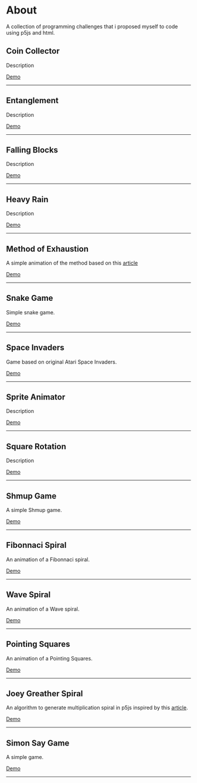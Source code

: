 # About
A collection of programming challenges that i proposed myself to code using p5js and html.

## Coin Collector
Description

[Demo](https://augustobritodev.github.io/coding-challenges/projects/coin-collector/index.html)

---

## Entanglement
Description

[Demo](https://augustobritodev.github.io/coding-challenges/projects/entanglement/index.html)

---

## Falling Blocks
Description

[Demo](https://augustobritodev.github.io/coding-challenges/projects/falling-blocks/index.html)

---

## Heavy Rain
Description

[Demo](https://augustobritodev.github.io/coding-challenges/projects/heavy-rain/index.html)

---

## Method of Exhaustion
A simple animation of the method based on this [article](https://en.wikipedia.org/wiki/Method_of_exhaustion)

[Demo](https://augustobritodev.github.io/coding-challenges/projects/method-of-exhaustion/index.html)

---

## Snake Game
Simple snake game.

[Demo](https://augustobritodev.github.io/coding-challenges/projects/snake-game/index.html)

---

## Space Invaders
Game based on original Atari Space Invaders.

[Demo](https://augustobritodev.github.io/coding-challenges/projects/space-invaders/index.html)

---

## Sprite Animator
Description

[Demo](https://augustobritodev.github.io/coding-challenges/projects/sprite-animator/index.html)

---

## Square Rotation
Description

[Demo](https://augustobritodev.github.io/coding-challenges/projects/square-rotation/index.html)

---

## Shmup Game
A simple Shmup game.

[Demo](https://augustobritodev.github.io/coding-challenges/projects/shmup-game/index.html)

---

## Fibonnaci Spiral
An animation of a Fibonnaci spiral.

[Demo](https://augustobritodev.github.io/coding-challenges/projects/fibonacci-spiral/index.html)

---

## Wave Spiral
An animation of a Wave spiral.

[Demo](https://augustobritodev.github.io/coding-challenges/projects/wave-spiral/index.html)

---

## Pointing Squares
An animation of a Pointing Squares.

[Demo](https://augustobritodev.github.io/coding-challenges/projects/pointing-squares/index.html)

---

## Joey Greather Spiral
An algorithm to generate multiplication spiral in p5js inspired by this [article](https://www.intmath.com/blog/mathematics/real-story-behind-tesla-map-multiplication-chart-10889).

[Demo](https://augustobritodev.github.io/coding-challenges/projects/joey-grether-spiral/index.html)

---

## Simon Say Game
A simple game.

[Demo](https://augustobritodev.github.io/coding-challenges/projects/simon-say-game/index.html)

---